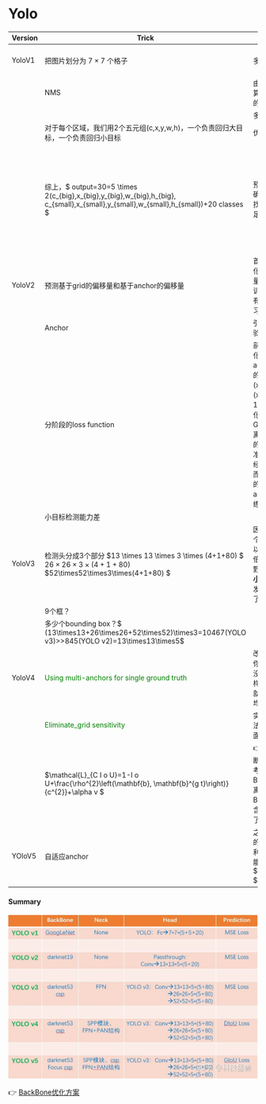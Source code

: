 # Yolo

|Version|Trick| Function | Defeat |
|---|---|---|---|
|YoloV1|把图片划分为 $7\times 7$ 个格子| 多个同一种目标 | 一个格子还是只能检测一个物体 |
||NMS|由于小格子太多了，算法得到了多个重复的检测框||
||| 多类目标 ||
||对于每个区域，我们用2个五元组(c,x,y,w,h)，一个负责回归大目标，一个负责回归小目标| 优化小目标检测。||
||综上，$ output=30=5 \times 2(c_{big},x_{big},y_{big},w_{big},h_{big}, c_{small},x_{small},y_{small},w_{small},h_{small})+20 classes $ |预测的框不准确：准确度不足；很多目标找不到：recall不足。|样本不均衡：没有计算背景的geo_loss，只计算了前景的geo_loss，这个问题YOLO v1回避了，依然存在。|
|YoloV2|预测基于grid的偏移量和基于anchor的偏移量|首先会对这些值归一化，这是一个偏移量，且值很小，使得训练过程更加稳定，有利于神经网络的学习。||
|| Anchor | 引入对识别对象的先验知识| |
|| 分阶段的loss function |前12800步我们会优化预测的(x,y,w,h)与anchor的(x,y,w,h)的距离+预测的(x,y,w,h)与GT的(x,y,w,h)的距离，12800步之后就只优化预测的(x,y,w,h)与GT的(x,y,w,h)的距离，为啥？因为这时的预测结果已经较为准确了，anchor已经满足我了我们了，而在一开始预测不准的时候，用上anchor可以加速训练。||
||小目标检测能力差|||
| YoloV3 | 检测头分成3个部分 $13 \times 13 \times 3 \times (4+1+80) $ $26\times26\times3\times(4+1+80)$ $52\times52\times3\times(4+1+80) $|因为32倍下采样每个点感受野更大，所以去预测**大目标**，8倍下采样每个点感受野最小，所以去预测**小目标**。专人专事。发现预测得更准确了，性能又提升了。||
||9个框？|||
||多少个bounding box？$ (13\times13+26\times26+52\times52)\times3=10467(YOLO v3)>>845(YOLO v2)=13\times13\times5$ |||
|YoloV4|<span style="color:green">Using multi-anchors for single ground truth</span>|改进检测头，相当于你anchor框的数量没变，但是选择的正样本的比例增加了，就缓解了正负样本不均衡的问题 ||
||<span style="color:green">Eliminate_grid sensitivity</span>|实际上之前的算法无法使框框取到grid里面的任意位置||
||$\mathcal{L}_{C I o U}=1-I o U+\frac{\rho^{2}\left(\mathbf{b}, \mathbf{b}^{g t}\right)}{c^{2}}+\alpha v $| 👉[改进过程详解](https://zhuanlan.zhihu.com/p/183781646) 不断改进的IoU Loss 考虑了GT与Bounding Box的距离，重合面积，解决Bounding Box全包含GT的问题，加快了收敛速度||
|YOloV5|自适应anchor|之前anchor是固定的，自适应anchor利用网络的学习功能，让Anchor的$(x_A,y_A,w_A,h_A) $也是可以学习的||

#### Summary
![](./pic/improvement.webp)

👉 [BackBone优化方案](https://zhuanlan.zhihu.com/p/186014243)